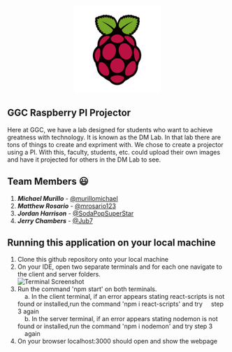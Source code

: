 <div style="text-align:center"><img src="client/src/images/ai.png" width="200" height="200"/></div>

## GGC Raspberry PI Projector
Here at GGC, we have a lab designed for students who want to achieve greatness with technology. It is known as the DM Lab.
In that lab there are tons of things to create and expriment with. We chose to create a projector using a PI. With this, faculty, students, etc. could
upload their own images and have it projected for others in the DM Lab to see.

## Team Members :smiley:
1. **_Michael Murillo_** - [@murillomichael](https://github.com/murillomichael) <br>
2. **_Matthew Rosario_** - [@mrosario123](https://github.com/mrosario123) <br>
3. **_Jordan Harrison_** - [@SodaPopSuperStar](https://github.com/jharrison5@ggc.edu)<br>
4. **_Jerry Chambers_** - [@Jub7](https://github.com/Jub7)<br>

## Running this application on your local machine
1. Clone this github repository onto your local machine <br>
2. On your IDE, open two separate terminals and for each one navigate to the client and server folders. <br>
   <img width="1162" alt="Terminal Screenshot" src="https://user-images.githubusercontent.com/54247576/164936528-b75b930d-2110-4daa-a7bd-367a6711bfc0.png">
3. Run the command 'npm start' on both terminals. <br>
   &nbsp;&nbsp;&nbsp;&nbsp;a. In the client terminal, if an error appears stating react-scripts is not found or installed,run the command 'npm i react-scripts' and try &nbsp;&nbsp;&nbsp;&nbsp;step 3 again <br>
   &nbsp;&nbsp;&nbsp;&nbsp;b. In the server terminal, if an error appears stating nodemon is not found or installed,run the command 'npm i nodemon' and try step 3 &nbsp;&nbsp;&nbsp;&nbsp;again <br>
4. On your browser localhost:3000 should open and show the webpage